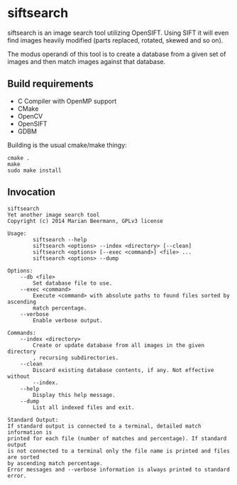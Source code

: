# siftsearch

siftsearch is an image search tool utilizing OpenSIFT. Using SIFT it
will even find images heavily modified (parts replaced, rotated,
skewed and so on).

The modus operandi of this tool is to create a database from a given
set of images and then match images against that database.

<!-- [![Travis Build](https://api.travis-ci.org/enkore/j4-dmenu-desktop.png)](https://travis-ci.org/enkore/j4-dmenu-desktop/) -->


## Build requirements

* C Compiler with OpenMP support
* CMake
* OpenCV
* OpenSIFT
* GDBM

Building is the usual cmake/make thingy:

    cmake .
    make
    sudo make install

## Invocation

    siftsearch
    Yet another image search tool
    Copyright (c) 2014 Marian Beermann, GPLv3 license
    
    Usage:
            siftsearch --help
            siftsearch <options> --index <directory> [--clean]
            siftsearch <options> [--exec <command>] <file> ...
            siftsearch <options> --dump
    
    Options:
        --db <file>
            Set database file to use.
        --exec <command>
            Execute <command> with absolute paths to found files sorted by ascending
            match percentage.
        --verbose
            Enable verbose output.
    
    Commands:
        --index <directory>
            Create or update database from all images in the given directory
            , recursing subdirectories.
        --clean
            Discard existing database contents, if any. Not effective without
            --index.
        --help
            Display this help message.
        --dump
            List all indexed files and exit.

    Standard Output:
	If standard output is connected to a terminal, detailed match information is
	printed for each file (number of matches and percentage). If standard output
	is not connected to a terminal only the file name is printed and files are sorted
	by ascending match percentage.
	Error messages and --verbose information is always printed to standard error.
